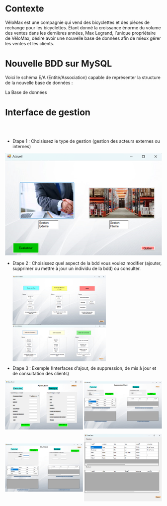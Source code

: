 # Contexte

VéloMax est une compagnie qui vend des bicyclettes et des pièces de rechange pour les bicyclettes. Étant donné la croissance énorme du volume des ventes dans les dernières années, Max Legrand, l’unique propriétaire de VéloMax, désire avoir une nouvelle base de données afin de mieux gérer les ventes et les clients.


# Nouvelle BDD sur MySQL 

Voici le schéma E/A (Entité/Association) capable de représenter la structure de la nouvelle base de données : 



La Base de données 

# Interface de gestion 
<br><br>
- Etape 1 : Choisissez le type de gestion (gestion des acteurs externes ou internes)

<img title="a title" alt="Alt text" src="/Images/ChoixGestion.png">

- Etape 2 : Choisissez quel aspect de la bdd vous voulez modifier (ajouter, supprimer ou mettre à jour un individu de la bdd) ou consulter. 


  <img src="/Images/GestionInterne.png" width="300" align="center"/>
  <img src="/Images/GestionExterne.png" width="300" align="center"/> 
</p>



- Etape 3 : Exemple (Interfaces d'ajout, de suppression, de mis à jour et de consultation des clients)


<p float="left">
  <img src="/Images/AjoutClient.png" width="250" align="center"/>
  <img src="/Images/SuppresionClient.png" width="250" align="center"/> 
</p>

<p float="left">
  <img src="/Images/MAJClient.png" width="250" align="center"/>
  <img src="/Images/DataClient.png" width="250" align="center"/> 
</p>







